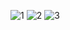![1](https://github.com/MohamedHbo/Fitness/assets/109354903/aba11444-365c-4047-8a5f-292362a3ad7a)
![2](https://github.com/MohamedHbo/Fitness/assets/109354903/f283c42b-83f8-4c3c-a3a0-760513688907)
![3](https://github.com/MohamedHbo/Fitness/assets/109354903/f5d10e37-6cfc-4d26-abc9-01d01f406975)
